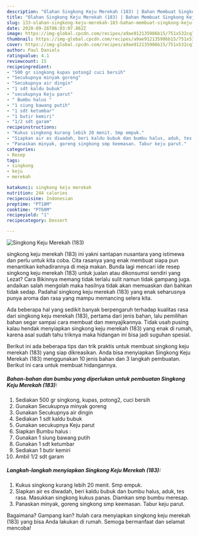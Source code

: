 ```yaml
---
description: "Olahan Singkong Keju Merekah (183) | Bahan Membuat Singkong Keju Merekah (183) Yang Enak Dan Mudah"
title: "Olahan Singkong Keju Merekah (183) | Bahan Membuat Singkong Keju Merekah (183) Yang Enak Dan Mudah"
slug: 133-olahan-singkong-keju-merekah-183-bahan-membuat-singkong-keju-merekah-183-yang-enak-dan-mudah
date: 2020-09-26T06:03:07.862Z
image: https://img-global.cpcdn.com/recipes/a9ae912135986b15/751x532cq70/singkong-keju-merekah-183-foto-resep-utama.jpg
thumbnail: https://img-global.cpcdn.com/recipes/a9ae912135986b15/751x532cq70/singkong-keju-merekah-183-foto-resep-utama.jpg
cover: https://img-global.cpcdn.com/recipes/a9ae912135986b15/751x532cq70/singkong-keju-merekah-183-foto-resep-utama.jpg
author: Paul Daniels
ratingvalue: 4.1
reviewcount: 15
recipeingredient:
- "500 gr singkong kupas potong2 cuci bersih"
- "Secukupnya minyak goreng"
- "Secukupnya air dingin"
- "1 sdt kaldu bubuk"
- "secukupnya Keju parut"
- " Bumbu halus "
- "1 siung bawang putih"
- "1 sdt ketumbar"
- "1 butir kemiri"
- "1/2 sdt garam"
recipeinstructions:
- "Kukus singkong kurang lebih 20 menit. Smp empuk."
- "Siapkan air es diwadah, beri kaldu bubuk dan bumbu halus, aduk, tes rasa. Masukkan singkong kukus panas. Diamkan smp bumbu meresap."
- "Panaskan minyak, goreng singkong smp keemasan. Tabur keju parut."
categories:
- Resep
tags:
- singkong
- keju
- merekah

katakunci: singkong keju merekah 
nutrition: 244 calories
recipecuisine: Indonesian
preptime: "PT18M"
cooktime: "PT60M"
recipeyield: "1"
recipecategory: Dessert

---
```



![Singkong Keju Merekah (183)](https://img-global.cpcdn.com/recipes/a9ae912135986b15/751x532cq70/singkong-keju-merekah-183-foto-resep-utama.jpg)


singkong keju merekah (183) ini yakni santapan nusantara yang istimewa dan perlu untuk kita coba. Cita rasanya yang enak membuat siapa pun menantikan kehadirannya di meja makan.
Bunda lagi mencari ide resep singkong keju merekah (183) untuk jualan atau dikonsumsi sendiri yang Lezat? Cara Bikinnya memang tidak terlalu sulit namun tidak gampang juga. andaikan salah mengolah maka hasilnya tidak akan memuaskan dan bahkan tidak sedap. Padahal singkong keju merekah (183) yang enak seharusnya punya aroma dan rasa yang mampu memancing selera kita.



Ada beberapa hal yang sedikit banyak berpengaruh terhadap kualitas rasa dari singkong keju merekah (183), pertama dari jenis bahan, lalu pemilihan bahan segar sampai cara membuat dan menyajikannya. Tidak usah pusing kalau hendak menyiapkan singkong keju merekah (183) yang enak di rumah, karena asal sudah tahu triknya maka hidangan ini bisa jadi suguhan spesial.


Berikut ini ada beberapa tips dan trik praktis untuk membuat singkong keju merekah (183) yang siap dikreasikan. Anda bisa menyiapkan Singkong Keju Merekah (183) menggunakan 10 jenis bahan dan 3 langkah pembuatan. Berikut ini cara untuk membuat hidangannya.

<!--inarticleads1-->

##### Bahan-bahan dan bumbu yang diperlukan untuk pembuatan Singkong Keju Merekah (183):

1. Sediakan 500 gr singkong, kupas, potong2, cuci bersih
1. Gunakan Secukupnya minyak goreng
1. Gunakan Secukupnya air dingin
1. Sediakan 1 sdt kaldu bubuk
1. Gunakan secukupnya Keju parut
1. Siapkan  Bumbu halus :
1. Gunakan 1 siung bawang putih
1. Gunakan 1 sdt ketumbar
1. Sediakan 1 butir kemiri
1. Ambil 1/2 sdt garam




<!--inarticleads2-->

##### Langkah-langkah menyiapkan Singkong Keju Merekah (183):

1. Kukus singkong kurang lebih 20 menit. Smp empuk.
1. Siapkan air es diwadah, beri kaldu bubuk dan bumbu halus, aduk, tes rasa. Masukkan singkong kukus panas. Diamkan smp bumbu meresap.
1. Panaskan minyak, goreng singkong smp keemasan. Tabur keju parut.




Bagaimana? Gampang kan? Itulah cara menyiapkan singkong keju merekah (183) yang bisa Anda lakukan di rumah. Semoga bermanfaat dan selamat mencoba!
